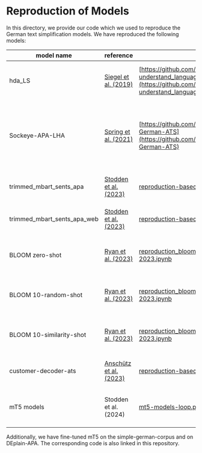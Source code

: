 # Reproduction of Models

In this directory, we provide our code which we used to reproduce the German text simplification models.
We have reproduced the following models:

| model name | reference | code | comment |
| -----------|-----------|------|---------|
|hda_LS | [Siegel et al. (2019)](https://doi.org/10.1109/QoMEX.2019.8743173)|[https://github.com/rstodden/easy-to-understand_language](https://github.com/rstodden/easy-to-understand_language) |  We have slightly updated the original code. |
| Sockeye-APA-LHA | [Spring et al. (2021)](https://aclanthology.org/2021.ranlp-1.150/)| [https://github.com/ZurichNLP/RANLP2021-German-ATS](https://github.com/ZurichNLP/RANLP2021-German-ATS)| We haven't changed the original code, please follow the instructions of the original authors.|
| trimmed_mbart_sents_apa  | [Stodden et al. (2023)](https://aclanthology.org/2023.acl-long.908/)| [reproduction-based-on-checkpoints.ipynb](reproduction-based-on-checkpoints.ipynb) | model loaded from Huggingface checkpoint |
|  trimmed_mbart_sents_apa_web | [Stodden et al. (2023)](https://aclanthology.org/2023.acl-long.908/)| [reproduction-based-on-checkpoints.ipynb](reproduction-based-on-checkpoints.ipynb) | model loaded from Huggingface checkpoint |
| BLOOM zero-shot| [Ryan et al. (2023)](https://aclanthology.org/2023.acl-long.269/) | [reproduction_bloom_by_ryan-eta-al-2023.ipynb](reproduction_bloom_by_ryan-eta-al-2023.ipynb) | We have slightly updated the original code. |
| BLOOM 10-random-shot| [Ryan et al. (2023)](https://aclanthology.org/2023.acl-long.269/) | [reproduction_bloom_by_ryan-eta-al-2023.ipynb](reproduction_bloom_by_ryan-eta-al-2023.ipynb) | We have slightly updated the original code. |
| BLOOM 10-similarity-shot| [Ryan et al. (2023)](https://aclanthology.org/2023.acl-long.269/) | [reproduction_bloom_by_ryan-eta-al-2023.ipynb](reproduction_bloom_by_ryan-eta-al-2023.ipynb) | We have slightly updated the original code. |
| customer-decoder-ats| [Anschütz et al. (2023)](https://aclanthology.org/2023.findings-acl.74/)| [reproduction-based-on-checkpoints.ipynb](reproduction-based-on-checkpoints.ipynb) | model loaded from Huggingface checkpoint |
| mT5 models | Stodden et al. (2024) | [mt5-models-loop.py](mt5-models-loop.py) | mT5 models fine-tuned using the provided code |

Additionally, we have fine-tuned mT5 on the simple-german-corpus and on DEplain-APA. The corresponding code is also linked in this repository.